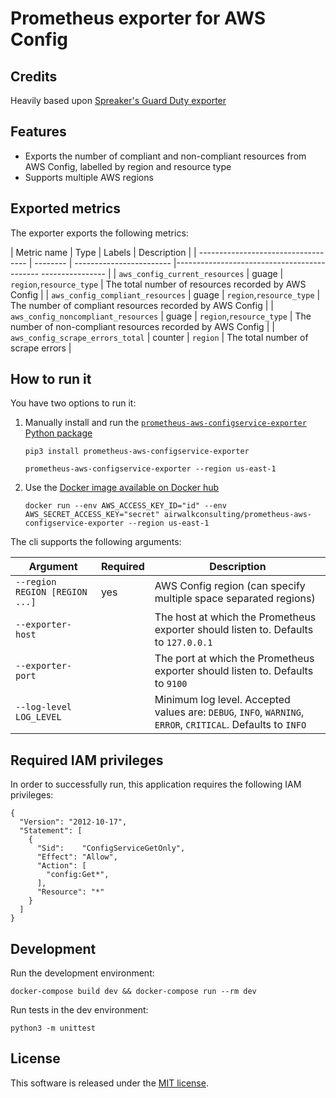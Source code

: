# Prometheus exporter for AWS Config

## Credits

Heavily based upon [Spreaker's Guard Duty exporter]( https://github.com/spreaker/prometheus-aws-guardduty-exporter)

## Features

- Exports the number of compliant and non-compliant resources from AWS Config, labelled by region and resource type
- Supports multiple AWS regions


## Exported metrics

The exporter exports the following metrics:

| Metric name                         | Type     | Labels                   | Description                                                  |
| ----------------------------------- | -------- | ------------------------ |-------------------------------------------- ---------------- |
| `aws_config_current_resources`      | guage    | `region`,`resource_type` | The total number of resources recorded by AWS Config         |
| `aws_config_compliant_resources`    | guage    | `region`,`resource_type` | The number of compliant resources recorded by AWS Config     |
| `aws_config_noncompliant_resources` | guage    | `region`,`resource_type` | The number of non-compliant resources recorded by AWS Config |
| `aws_config_scrape_errors_total`    | counter  | `region`                 | The total number of scrape errors                            |

## How to run it

You have two options to run it:

1. Manually install and run the [`prometheus-aws-configservice-exporter` Python package](https://pypi.org/project/prometheus-aws-configservice-exporter/)
   ```
   pip3 install prometheus-aws-configservice-exporter

   prometheus-aws-configservice-exporter --region us-east-1
   ```

2. Use the [Docker image available on Docker hub](https://hub.docker.com/r/airwalkconsulting/prometheus-aws-configservice-exporter/)
   ```
   docker run --env AWS_ACCESS_KEY_ID="id" --env AWS_SECRET_ACCESS_KEY="secret" airwalkconsulting/prometheus-aws-configservice-exporter --region us-east-1
   ```

The cli supports the following arguments:

| Argument                       | Required | Description |
| ------------------------------ | -------- | ----------- |
| `--region REGION [REGION ...]` | yes      | AWS Config region (can specify multiple space separated regions) |
| `--exporter-host`              |          | The host at which the Prometheus exporter should listen to. Defaults to `127.0.0.1` |
| `--exporter-port`              |          | The port at which the Prometheus exporter should listen to. Defaults to `9100` |
| `--log-level LOG_LEVEL`        |          | Minimum log level. Accepted values are: `DEBUG`, `INFO`, `WARNING`, `ERROR`, `CRITICAL`. Defaults to `INFO` |


## Required IAM privileges

In order to successfully run, this application requires the following IAM privileges:

```
{
  "Version": "2012-10-17",
  "Statement": [
    {
      "Sid":    "ConfigServiceGetOnly",
      "Effect": "Allow",
      "Action": [
        "config:Get*",
      ],
      "Resource": "*"
    }
  ]
}
```


## Development

Run the development environment:

```
docker-compose build dev && docker-compose run --rm dev
```

Run tests in the dev environment:

```
python3 -m unittest
```


## License

This software is released under the [MIT license](LICENSE.txt).
